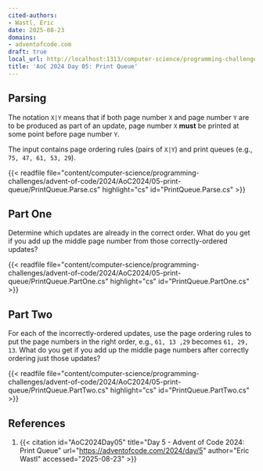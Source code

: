 ```yaml
---
cited-authors:
- Wastl, Eric
date: 2025-08-23
domains:
- adventofcode.com
draft: true
local_url: http://localhost:1313/computer-science/programming-challenges/advent-of-code/2024/AoC2024/05-print-queue/05-print-queue/
title: 'AoC 2024 Day 05: Print Queue'
---
```


## Parsing

The notation `X|Y` means that if both page number `X` and page number `Y` are to
be produced as part of an update, page number `X` **must** be printed at some
point before page number `Y`.

The input contains page ordering rules (pairs of `X|Y`) and print queues (e.g.,
`75, 47, 61, 53, 29`).

{{< readfile
  file="content/computer-science/programming-challenges/advent-of-code/2024/AoC2024/05-print-queue/PrintQueue.Parse.cs"
  highlight="cs"
  id="PrintQueue.Parse.cs" >}}

## Part One

Determine which updates are already in the correct order. What do you get if
you add up the middle page number from those correctly-ordered updates?

{{< readfile
  file="content/computer-science/programming-challenges/advent-of-code/2024/AoC2024/05-print-queue/PrintQueue.PartOne.cs"
  highlight="cs"
  id="PrintQueue.PartOne.cs" >}}

## Part Two

For each of the incorrectly-ordered updates, use the page ordering rules to put
the page numbers in the right order, e.g., `61, 13 ,29` becomes `61, 29, 13`.
What do you get if you add up the middle page numbers after correctly ordering
just those updates?

{{< readfile
  file="content/computer-science/programming-challenges/advent-of-code/2024/AoC2024/05-print-queue/PrintQueue.PartTwo.cs"
  highlight="cs"
  id="PrintQueue.PartTwo.cs" >}}

## References

1. {{< citation
  id="AoC2024Day05"
  title="Day 5 - Advent of Code 2024: Print Queue"
  url="https://adventofcode.com/2024/day/5"
  author="Eric Wastl"
  accessed="2025-08-23" >}}
